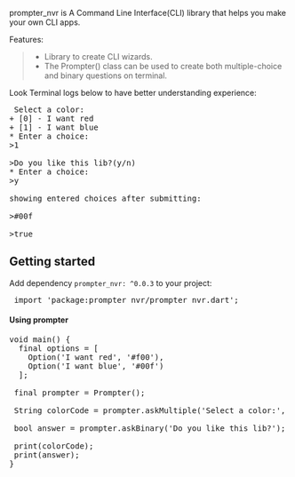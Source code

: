 prompter_nvr is A Command Line Interface(CLI) library that helps you make your own CLI apps.


Features:
  > + Library to create CLI wizards.
  > + The Prompter() class can be used to create both multiple-choice and binary questions on terminal.

Look Terminal logs below to have better understanding experience:

<pre> Select a color:
+ [0] - I want red
+ [1] - I want blue
* Enter a choice:
>1

>Do you like this lib?(y/n)
* Enter a choice:
>y

showing entered choices after submitting:

>#00f

>true
</pre>
## Getting started
Add dependency `prompter_nvr: ^0.0.3` to your project:
<pre> import 'package:prompter_nvr/prompter_nvr.dart';</pre>

#### Using prompter
<pre>
void main() { 
  final options = [
    Option('I want red', '#f00'),
    Option('I want blue', '#00f')
  ];

 final prompter = Prompter();

 String colorCode = prompter.askMultiple('Select a color:', options);

 bool answer = prompter.askBinary('Do you like this lib?');

 print(colorCode);
 print(answer);
}
</pre>
